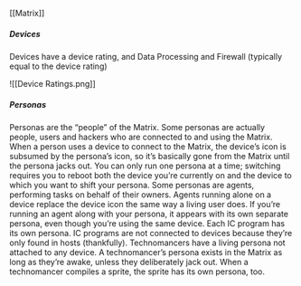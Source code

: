 [[Matrix]]

##### Devices
Devices have a device rating, and Data Processing and Firewall (typically equal to the device rating)

![[Device Ratings.png]]

##### Personas
Personas are the “people” of the Matrix. Some personas are actually people, users and hackers who are connected to and using the Matrix. When a person uses a device to connect to the Matrix, the device’s icon is subsumed by the persona’s icon, so it’s basically gone from the Matrix until the persona jacks out. You can only run one persona at a time; switching requires you to reboot both the device you’re currently on and the device to which you want to shift your persona. Some personas are agents, performing tasks on behalf of their owners. Agents running alone on a device replace the device icon the same way a living user does. If you’re running an agent along with your persona, it appears with its own separate persona, even though you’re using the same device. Each IC program has its own persona. IC programs are not connected to devices because they’re only found in hosts (thankfully). Technomancers have a living persona not attached to any device. A technomancer’s persona exists in the Matrix as long as they’re awake, unless they deliberately jack out. When a technomancer compiles a sprite, the sprite has its own persona, too.